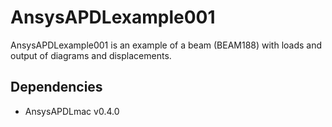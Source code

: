 # AnsysAPDLexample001

AnsysAPDLexample001 is an example of a beam (BEAM188) with loads and output of diagrams and displacements.

## Dependencies
* AnsysAPDLmac v0.4.0
